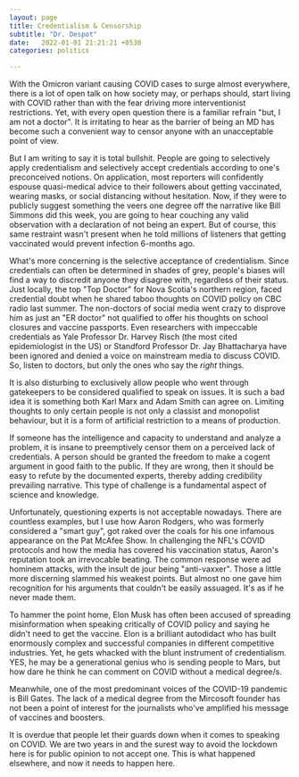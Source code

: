```yaml
---
layout: page
title: Credentialism & Censorship
subtitle: "Dr. Despot"
date:   2022-01-01 21:21:21 +0530
categories: politics

---
```


With the Omicron variant causing COVID cases to surge almost everywhere, there is a lot of open talk on how society may, or perhaps should, start living with COVID rather than with the fear driving more interventionist restrictions. Yet, with every open question there is a familiar refrain "but, I am not a doctor". It is irritating to hear as the barrier of being an MD has become such a convenient way to censor anyone with an unacceptable point of view. 

But I am writing to say it is total bullshit. People are going to selectively apply credentialism and selectively accept credentials according to one's preconceived notions.
On application, most reporters will confidently espouse quasi-medical advice to their followers about getting vaccinated, wearing masks, or social distancing without hesitation. Now, if they were to publicly suggest something the veers one degree off the narrative like Bill Simmons did this week, you are going to hear couching any valid observation with a declaration of not being an expert. But of course, this same restraint wasn't present when he told millions of listeners that getting vaccinated would prevent infection 6-months ago.

What's more concerning is the selective acceptance of credentialism. Since credentials can often be determined in shades of grey, people's biases will find a way to discredit anyone they disagree with, regardless of their status. Just locally, the top "Top Doctor" for Nova Scotia's northern region, faced credential doubt when he shared taboo thoughts on COVID policy on CBC radio last summer.  The non-doctors of social media went crazy to disprove him as just an "ER doctor" not qualified to offer his thoughts on school closures and vaccine passports. Even researchers with impeccable credentials as Yale Professor Dr. Harvey Risch (the most cited epidemiologist in the US) or Standford Professor Dr. Jay Bhattacharya have been ignored and denied a voice on mainstream media to discuss COVID. So, listen to doctors, but only the ones who say the *right* things.

It is also disturbing to exclusively allow people who went through gatekeepers to be considered qualified to speak on issues. It is such a bad idea it is something both Karl Marx and Adam Smith can agree on. Limiting thoughts to only certain people is not only a classist and monopolist behaviour, but it is a form of artificial restriction to a means of production.

If someone has the intelligence and capacity to understand and analyze a problem, it is insane to preemptively censor them on a perceived lack of credentials. A person should be granted the freedom to make a cogent argument in good faith to the public. If they are wrong, then it should be easy to refute by the documented experts, thereby adding credibility prevailing narrative. This type of challenge is a fundamental aspect of science and knowledge. 

Unfortunately, questioning experts is not acceptable nowadays. There are countless examples, but I use how Aaron Rodgers, who was formerly considered a "smart guy", got raked over the coals for his one infamous appearance on the Pat McAfee Show. In challenging the NFL's COVID protocols and how the media has covered his vaccination status, Aaron's reputation took an irrevocable beating. The common response were ad hominem attacks, with the insult de jour being "anti-vaxxer".  Those a little more discerning slammed his weakest points. But almost no one gave him recognition for his arguments that couldn't be easily assuaged. It's as if he never made them.

To hammer the point home, Elon Musk has often been accused of spreading misinformation when speaking critically of COVID policy and saying he didn't need to get the vaccine. Elon is a brilliant autodidact who has built enormously complex and successful companies in different competitive industries. Yet, he gets whacked with the blunt instrument of credentialism. YES, he may be a generational genius who is sending people to Mars, but how dare he think he can comment on COVID without a medical degree/s. 

Meanwhile, one of the most predominant voices of the COVID-19 pandemic is Bill Gates. The lack of a medical degree from the Mircosoft founder has not been a point of interest for the journalists who've amplified his message of vaccines and boosters.

It is overdue that people let their guards down when it comes to speaking on COVID. We are two years in and the surest way to avoid the lockdown here is for public opinion to not accept one. This is what happened elsewhere, and now it needs to happen here. 
